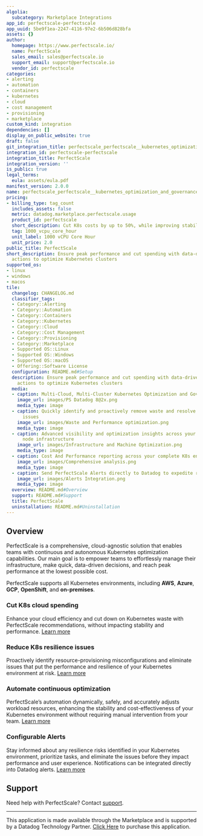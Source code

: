 ```yaml
---
algolia:
  subcategory: Marketplace Integrations
app_id: perfectscale-perfectscale
app_uuid: 5be9f1ea-2247-4116-97e2-6b506d828bfa
assets: {}
author:
  homepage: https://www.perfectscale.io/
  name: PerfectScale
  sales_email: sales@perfectscale.io
  support_email: support@perfectscale.io
  vendor_id: perfectscale
categories:
- alerting
- automation
- containers
- kubernetes
- cloud
- cost management
- provisioning
- marketplace
custom_kind: integration
dependencies: []
display_on_public_website: true
draft: false
git_integration_title: perfectscale_perfectscale__kubernetes_optimization_and_governance_platform
integration_id: perfectscale-perfectscale
integration_title: PerfectScale
integration_version: ''
is_public: true
legal_terms:
  eula: assets/eula.pdf
manifest_version: 2.0.0
name: perfectscale_perfectscale__kubernetes_optimization_and_governance_platform
pricing:
- billing_type: tag_count
  includes_assets: false
  metric: datadog.marketplace.perfectscale.usage
  product_id: perfectscale
  short_description: Cut K8s costs by up to 50%, while improving stability and resilience
  tag: 1000_vcpu_core_hour
  unit_label: 1000 vCPU Core Hour
  unit_price: 2.0
public_title: PerfectScale
short_description: Ensure peak performance and cut spending with data-driven, autonomous
  actions to optimize Kubernetes clusters
supported_os:
- linux
- windows
- macos
tile:
  changelog: CHANGELOG.md
  classifier_tags:
  - Category::Alerting
  - Category::Automation
  - Category::Containers
  - Category::Kubernetes
  - Category::Cloud
  - Category::Cost Management
  - Category::Provisioning
  - Category::Marketplace
  - Supported OS::Linux
  - Supported OS::Windows
  - Supported OS::macOS
  - Offering::Software License
  configuration: README.md#Setup
  description: Ensure peak performance and cut spending with data-driven, autonomous
    actions to optimize Kubernetes clusters
  media:
  - caption: Multi-Cloud, Multi-Cluster Kubernetes Optimization and Governance Platform
    image_url: images/PS Datadog 8@2x.png
    media_type: image
  - caption: Quickly identify and proactively remove waste and resolve resiliency
      issues
    image_url: images/Waste and Performance optimization.png
    media_type: image
  - caption: Advanced visibility and optimization insights across your underlying
      node infrastructure
    image_url: images/Infrastructure and Machine Optimization.png
    media_type: image
  - caption: Cost And Performance reporting across your complete K8s environment
    image_url: images/Comprehensive analysis.png
    media_type: image
  - caption: Send PerfectScale Alerts directly to Datadog to expedite resolutions
    image_url: images/Alerts Integration.png
    media_type: image
  overview: README.md#Overview
  support: README.md#Support
  title: PerfectScale
  uninstallation: README.md#Uninstallation
---
```


<!--  SOURCED FROM https://github.com/DataDog/marketplace -->


## Overview

PerfectScale is a comprehensive, cloud-agnostic solution that enables teams with continuous and autonomous Kubernetes optimization capabilities. Our main goal is to empower teams to effortlessly manage their infrastructure, make quick, data-driven decisions, and reach peak performance at the lowest possible cost.

PerfectScale supports all Kubernetes environments, including **AWS**, **Azure**, **GCP**, **OpenShift**, and **on-premises**.

### Cut K8s cloud spending

Enhance your cloud efficiency and cut down on Kubernetes waste with PerfectScale recommendations, without impacting stability and performance.
[Learn more](https://docs.perfectscale.io/explore-metrics/podfit-vertical-pod-right-sizing)

### Reduce K8s resilience issues

Proactively identify resource-provisioning misconfigurations and eliminate issues that put the performance and resilience of your Kubernetes environment at risk.
[Learn more](https://docs.perfectscale.io/explore-metrics/podfit-vertical-pod-right-sizing/understanding-at-risk-indicators)

### Automate continuous optimization

PerfectScale’s automation dynamically, safely, and accurately adjusts workload resources, enhancing the stability and cost-effectiveness of your Kubernetes environment without requiring manual intervention from your team.
[Learn more](https://docs.perfectscale.io/enable-automation)

### Configurable Alerts

Stay informed about any resilience risks identified in your Kubernetes environment, prioritize tasks, and eliminate the issues before they impact performance and user experience. Notifications can be integrated directly into Datadog alerts.
[Learn more](https://docs.perfectscale.io/configure-alerts)


## Support

Need help with PerfectScale? Contact [support](mailto:support@perfectscale.io).


---
This application is made available through the Marketplace and is supported by a Datadog Technology Partner. <a href="https://app.datadoghq.com/marketplace/app/perfectscale-perfectscale" target="_blank">Click Here</a> to purchase this application.
